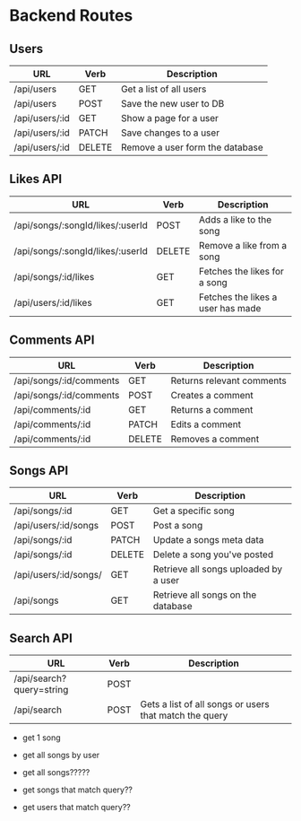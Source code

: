 # Backend Routes

## Users

| URL                 | Verb  | Description                           |
|---------------------|-------|---------------------------------------|
| /api/users          | GET   | Get a list of all users               |
| /api/users          | POST  | Save the new user to DB               |
| /api/users/:id      | GET   | Show a page for a user                |
| /api/users/:id      | PATCH | Save changes to a user                |
| /api/users/:id      | DELETE| Remove a user form the database       |

## Likes API

| URL                                   | Verb  | Description                           |
|---------------------------------------|-------|---------------------------------------|
| /api/songs/:songId/likes/:userId      | POST  | Adds a like to the song               |
| /api/songs/:songId/likes/:userId      | DELETE| Remove a like from a song             |
| /api/songs/:id/likes                  | GET   | Fetches the likes for a song          |
| /api/users/:id/likes                  | GET   | Fetches the likes a user has made     |                                    

## Comments API

| URL                                  | Verb     | Description                 |
|--------------------------------------|----------|-----------------------------|
| /api/songs/:id/comments              | GET      | Returns relevant comments   |
| /api/songs/:id/comments              | POST     | Creates a comment           |
| /api/comments/:id                    | GET      | Returns a comment           |
| /api/comments/:id                    | PATCH    | Edits a comment             |
| /api/comments/:id                    | DELETE   | Removes a comment           |

## Songs API

| URL                          | Verb            | Description   
|------------------------------|-----------------|--------------
| /api/songs/:id               | GET             | Get a specific song
| /api/users/:id/songs         | POST            | Post a song   
| /api/songs/:id               | PATCH           | Update a songs meta data           
| /api/songs/:id               | DELETE          | Delete a song you've posted       
| /api/users/:id/songs/        | GET             | Retrieve all songs uploaded by a user              
| /api/songs                   | GET             | Retrieve all songs on the database     

## Search API

| URL                          | Verb            | Description   
|------------------------------|-----------------|--------------
| /api/search?query=string     | POST            | 
| /api/search                  | POST            | Gets a list of all songs or users that match the query

- get 1 song
- get all songs by user
- get all songs?????
- get songs that match query??
 
- get users that match query??
